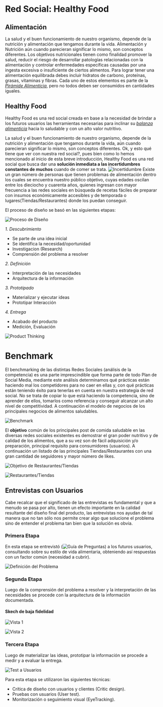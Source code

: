 # Red Social: Healthy Food

## Alimentación

La salud y el buen funcionamiento de nuestro organismo, depende de la nutrición y alimentación que tengamos durante la vida. Alimentación y Nutrición aún cuando parecieran significar lo mismo, son conceptos diferentes.
Los objetivos nutricionales tienen como finalidad promover la salud, reducir el riesgo de desarrollar patologías relacionadas con la alimentación y controlar enfermedades específicas causadas por una ingesta excesiva o insuficiente de ciertos alimentos.
Para lograr tener una alimentación equilibrada debes incluir hidratos de carbono, proteínas, grasas, vitaminas y fibras. Cada uno de estos elementos es parte de la [_Pirámide Alimenticia_](https://do1pouckcwxot.cloudfront.net/mexico/uploads/2018/02/17162821/piramide1.jpg), pero no todos deben ser consumidos en cantidades iguales.

## Healthy Food

Healthy Food es una red social creada en base a la necesidad de brindar a los futuros usuarios las herramientas necesarias para inclinar su [_balanza alimenticia_](http://blog.pindapps.com/wp-content/uploads/2012/12/balanza.png) hacia lo saludable y con un alto valor nutritivo.

La salud y el buen funcionamiento de nuestro organismo, depende de la nutrición y alimentación que tengamos durante la vida, aún cuando parecieran significar lo mismo, son conceptos diferentes.
Ok, y esto qué tiene que ver con nuestra red social?, pues bien como lo hemos mencionado al inicio de esta breve introducción, Healthy Food es una red social que busca dar una **solución inmediata a las incertidumbres constantes de muchos** cuando de comer se trata. 
![Incertidumbre](dist/img/incertidumbre.jpg)
Existe un gran número de personas que tienen problemas de alimentación dentro los cuales se encuentra nuestro público objetivo, cuyas edades oscilan entre los dieciocho y cuarenta años, quienes ingresan con mayor frecuencia a las redes sociales en búsqueda de recetas fáciles de preparar con insumos económicamente accesibles y de temporada o lugares(Tiendas/Restaurantes) donde los puedan conseguir.

El proceso de diseño se basó en las siguientes etapas:

![Proceso de Diseño](dist/img/Captura.PNG)

_1. Descubrimiento_

   * Se parte de una idea inicial
   * Se identifica la necesidad/oportunidad
   * Investigacion (Research)
   * Comprensión del problema a resolver

_2. Definición_

   * Interpretación de las necesidades
   * Arquitectura de la información

_3. Prototipado_

   * Materializar y ejecutar ideas
   * Prototipar Interacción

_4. Entrega_

   * Acabado del producto
   * Medición, Evaluación

![Product Thinking](dist/img/ProductThinking.png)

# Benchmark
El benchmarking de las distintas Redes Sociales (análisis de la competencia) es una parte imprescindible que forma parte de todo Plan de Social Media, mediante este análisis determinamos qué prácticas están haciendo mal los competidores para no caer en ellas y, con qué prácticas están teniendo éxito para tenerlas en cuenta en nuestra estrategia de red social. No se trata de copiar lo que está haciendo la competencia, sino de aprender de ellos, tomarlos como referencia y conseguir alcanzar un alto nivel de competitividad.  A continuación el modelo de negocios de los principales negocios de alimentos saludables.

![Benchmark](dist/img/Lienzo.png)

El **objetivo** común de los principales post de comida saludable en las diversas redes sociales existentes es demostrar el gran poder nutritivo y de calidad de los alimentos, que a su vez son de fácil adquisición y/o preparación, principal requisito para consumidores (usuarios). A continuación un listado de las principales Tiendas/Restaurantes con una gran cantidad de seguidores y mayor número de likes.

![Objetivo de Restaurantes/Tiendas](dist/img/Objetivo.PNG)

![Restaurantes/Tiendas](dist/img/Tabla.png)

## Entrevistas con Usuarios
Cabe recalcar que el significado de las entrevistas es fundamental y que a menudo se pasa por alto, tienen un efecto importante en la calidad resultante del diseño final del producto, las entrevistas nos ayudan de tal manera que no tan sólo nos permite crear algo que solucione el problema sino de entender el problema tan bien que la solución es obvia. 

### Primera Etapa
En esta etapa se entrevistó (![_Guía de Preguntas_](dist/img/Interview.jpg)) a los futuros usuarios, consultando sobre su estilo de vida alimentaria, obteniendo así respuestas con un factor común (necesidad a cubrir).

![Definición del Problema](dist/img/Problm.jpg)

### Segunda Etapa
Luego de la comprensión del problema a resolver y la interpretación de las necesidades se procede con la arquitectura de la información documentada.

#### Skech de baja fidelidad

![Vista 1](dist/img/skech1.jpg)

![Vista 2](dist/img/skech2.jpg)

### Tercera Etapa
Luego de materializar las ideas, prototipar la información se procede a medir y a evaluar la entrega.

![Test a Usuarios](dist/img/interview.png)

Para esta etapa se utilizaron las siguientes técnicas:
* Crítica de diseño con usuarios y clientes (Critic design).
* Pruebas con usuarios (User test).
* Monitorización o seguimiento visual (EyeTracking).
